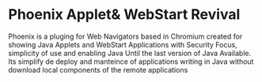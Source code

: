 # Phoenix Applet& WebStart Revival
Phoenix is a pluging for Web Navigators based in Chromium created for showing Java Applets and WebStart Applications with Security Focus, simplicity of use and enabling Java Until the last version of Java Available.  Its simplify de deploy and manteince of applications writing in Java without download local components of the remote applications

